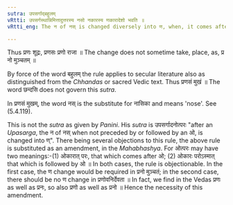 ```yaml
---
sutra: उपसर्गाद्बहुलम्
vRtti: उपसर्गस्थान्निमित्तादुत्तरस्य नसो नकारस्य णकारादेशो भवति ॥
vRtti_eng: The न of नस् is changed diversely into ण, when, it comes after an _upasarga_ having a cause of change.

---
```

Thus प्रणः शूद्रः, प्रणसः प्रणो राजा ॥ The change does not sometime take, place, as, प्र नो मुञ्चतम् ॥

By force of the word बहुलम् the rule applies to secular literature also as distinguished from the _Chhandas_ or sacred Vedic text. Thus प्रणसं मुखं ॥ The word छन्दसि does not govern this _sutra_.

In प्रणसं मुखम्, the word नस् is the substitute for नासिका and means 'nose'. See (5.4.119).

This is not the _sutra_ as given by _Panini_. His _sutra_ is उपसर्गादनोत्परः "after an _Upasarga_, the न of नस् when not preceded by or followed by an ओ, is changed into ण्". There being several objections to this rule, the above rule is substituted as an amendment, in the _Mahabhashya_. For ओत्परः may have two meanings:-(1) ओकारात् परः, that which comes after ओ; (2) ओकारः परोऽस्मात् that which is followed by  ओ ॥ In both cases, the rule is objectionable. In the first case, the ण change would be required in प्रनो मुञ्चतं; in the second case, there should be no ण change in प्रणोवनिर्देवता ॥ In fact, we find in the Vedas प्रणः as well as प्रनः, so also प्रणो as well as प्रनो ॥ Hence the necessity of this amendment.